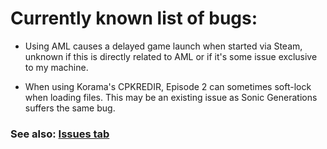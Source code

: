 # Currently known list of bugs:
* Using AML causes a delayed game launch when started via Steam, unknown if this is directly related to AML or if it's some issue exclusive to my machine.

* When using Korama's CPKREDIR, Episode 2 can sometimes soft-lock when loading files. This may be an existing issue as Sonic Generations suffers the same bug.



### See also: [Issues tab](https://github.com/RadiantDerg/AliceModLoader/issues)
